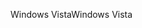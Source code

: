 <span data-ttu-id="ac486-101">Windows Vista</span><span class="sxs-lookup"><span data-stu-id="ac486-101">Windows Vista</span></span>